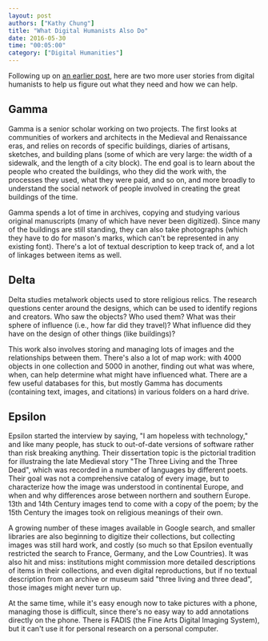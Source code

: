 ```yaml
---
layout: post
authors: ["Kathy Chung"]
title: "What Digital Humanists Also Do"
date: 2016-05-30
time: "00:05:00"
category: ["Digital Humanities"]
---
```

Following up on [an earlier post]({{site.baseurl}}/blog/2016/05/what-digital-humanists-do.html),
here are two more user stories from digital humanists
to help us figure out what they need and how we can help.

## Gamma

Gamma is a senior scholar working on two projects.
The first looks at communities of workers and architects in the Medieval and Renaissance eras,
and relies on records of specific buildings,
diaries of artisans,
sketches,
and building plans
(some of which are very large: the width of a sidewalk, and the length of a city block).
The end goal is to learn about the people who created the buildings,
who they did the work with,
the processes they used,
what they were paid,
and so on,
and more broadly to understand the social network of people involved in creating
the great buildings of the time.

Gamma spends a lot of time in archives,
copying and studying various original manuscripts
(many of which have never been digitized).
Since many of the buildings are still standing,
they can also take photographs
(which they have to do for mason's marks,
which can't be represented in any existing font).
There's a lot of textual description to keep track of,
and a lot of linkages between items as well.

## Delta

Delta studies metalwork objects used to store religious relics.
The research questions center around the designs,
which can be used to identify regions and creators.
Who saw the objects?
Who used them?
What was their sphere of influence (i.e., how far did they travel)?
What influence did they have on the design of other things (like buildings)?

This work also involves storing and managing lots of images
and the relationships between them.
There's also a lot of map work:
with 4000 objects in one collection and 5000 in another,
finding out what was where, when,
can help determine what might have influenced what.
There are a few useful databases for this,
but mostly Gamma has documents (containing text, images, and citations)
in various folders on a hard drive.

## Epsilon

Epsilon started the interview by saying, "I am hopeless with technology,"
and like many people,
has stuck to out-of-date versions of software
rather than risk breaking anything.
Their dissertation topic is the pictorial tradition for illustraing
the late Medieval story "The Three Living and the Three Dead",
which was recorded in a number of languages by different poets.
Their goal was not a comprehensive catalog of every image,
but to characterize how the image was understood in continental Europe,
and when and why differences arose between northern and southern Europe.
13th and 14th Century images tend to come with a copy of the poem;
by the 15th Century the images took on religious meanings of their own.

A growing number of these images available in Google search,
and smaller libraries are also beginning to digitize their collections,
but collecting images was still hard work, and costly
(so much so that Epsilon eventually restricted the search to France, Germany, and the Low Countries).
It was also hit and miss:
institutions might commission more detailed descriptions of items in their collections,
and even digital reproductions,
but if no textual description from an archive or museum said "three living and three dead",
those images might never turn up.

At the same time,
while it's easy enough now to take pictures with a phone,
managing those is difficult,
since there's no easy way to add annotations directly on the phone.
There is FADIS (the Fine Arts Digital Imaging System),
but it can't use it for personal research on a personal computer.
